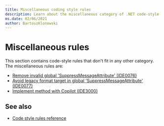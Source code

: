 ```yaml
---
title: Miscellaneous coding style rules
description: Learn about the miscellaneous category of .NET code-style rules.
ms.date: 02/06/2021
author: BartoszKlonowski
---
```


# Miscellaneous rules

This section contains code-style rules that don't fit in any other category. The miscellaneous rules are:

- [Remove invalid global 'SuppressMessageAttribute' (IDE0076)](ide0076.md)
- [Avoid legacy format target in global 'SuppressMessageAttribute' (IDE0077)](ide0077.md)
- [Implement method with Copilot (IDE3000)](ide3000.md)

## See also

- [Code style rules reference](index.md)
